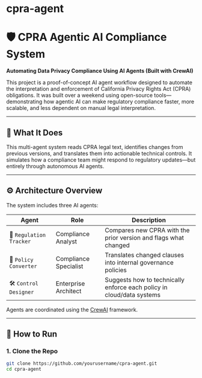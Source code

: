 # cpra-agent
# 🛡️ CPRA Agentic AI Compliance System

**Automating Data Privacy Compliance Using AI Agents (Built with CrewAI)**

This project is a proof-of-concept AI agent workflow designed to automate the interpretation and enforcement of California Privacy Rights Act (CPRA) obligations. It was built over a weekend using open-source tools—demonstrating how agentic AI can make regulatory compliance faster, more scalable, and less dependent on manual legal interpretation.

---

## 🧠 What It Does

This multi-agent system reads CPRA legal text, identifies changes from previous versions, and translates them into actionable technical controls. It simulates how a compliance team might respond to regulatory updates—but entirely through autonomous AI agents.

---

## ⚙️ Architecture Overview

The system includes three AI agents:

| Agent | Role | Description |
|-------|------|-------------|
| 🧾 `Regulation Tracker` | Compliance Analyst | Compares new CPRA with the prior version and flags what changed |
| 📜 `Policy Converter` | Compliance Specialist | Translates changed clauses into internal governance policies |
| 🛠 `Control Designer` | Enterprise Architect | Suggests how to technically enforce each policy in cloud/data systems |

Agents are coordinated using the [CrewAI](https://docs.crewai.com/) framework.

---

## 🔧 How to Run

### 1. Clone the Repo

```bash
git clone https://github.com/yourusername/cpra-agent.git
cd cpra-agent
